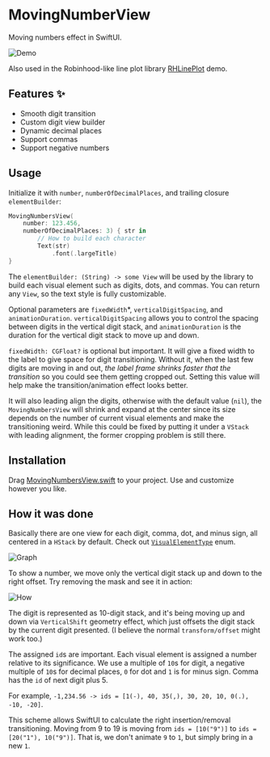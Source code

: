 # MovingNumberView
Moving numbers effect in SwiftUI.

![Demo](https://raw.githubusercontent.com/aunnnn/MovingNumbersView/master/mvndemo2.gif)

Also used in the Robinhood-like line plot library [RHLinePlot](https://github.com/aunnnn/RHLinePlot) demo.

## Features :sparkles:
- Smooth digit transition
- Custom digit view builder
- Dynamic decimal places
- Support commas
- Support negative numbers

## Usage

Initialize it with `number`, `numberOfDecimalPlaces`, and trailing closure `elementBuilder`:
```swift
MovingNumbersView(
    number: 123.456,
    numberOfDecimalPlaces: 3) { str in
        // How to build each character
        Text(str)
            .font(.largeTitle)
}
```

The `elementBuilder: (String) -> some View` will be used by the library to build each visual element such as digits, dots, and commas. You can return any `View`, so the text style is fully customizable.

Optional parameters are `fixedWidth`*, `verticalDigitSpacing`, and `animationDuration`. `verticalDigitSpacing` allows you to control the spacing between digits in the vertical digit stack, and `animationDuration` is the duration for the vertical digit stack to move up and down.

`fixedWidth: CGFloat?` is optional but important. It will give a fixed width to the label to give space for digit transitioning. Without it, when the last few digits are moving in and out, *the label frame shrinks faster that the transition* so you could see them getting cropped out. Setting this value will help make the transition/animation effect looks better. 

It will also leading align the digits, otherwise with the default value (`nil`), the `MovingNumbersView` will shrink and expand at the center since its size depends on the number of current visual elements and make the transitioning weird. While this could be fixed by putting it under a `VStack` with leading alignment, the former cropping problem is still there.

## Installation
Drag [MovingNumbersView.swift](https://github.com/aunnnn/MovingNumbersView/blob/master/MovingNumberView/MovingNumbersView.swift) to your project. Use and customize however you like.

## How it was done

Basically there are one view for each digit, comma, dot, and minus sign, all centered in a `HStack` by default. Check out [`VisualElementType`](https://github.com/aunnnn/MovingNumbersView/blob/master/MovingNumberView/MovingNumbersView%2BComponents.swift) enum.

![Graph](https://raw.githubusercontent.com/aunnnn/MovingNumbersView/master/mvn-diagram.jpeg)

To show a number, we move only the vertical digit stack up and down to the right offset. Try removing the mask and see it in action:

![How](https://raw.githubusercontent.com/aunnnn/MovingNumbersView/master/mvn-how.gif)

The digit is represented as 10-digit stack, and it's being moving up and down via `VerticalShift` geometry effect, which just offsets the digit stack by the current digit presented. (I believe the normal `transform/offset` might work too.)

The assigned `id`s are important. Each visual element is assigned a number relative to its significance. We use a multiple of `10`s for digit, a negative multiple of `10`s for decimal places, `0` for dot and `1` is for minus sign. Comma has the `id` of next digit plus 5.

For example, `-1,234.56 -> ids = [1(-), 40, 35(,), 30, 20, 10, 0(.), -10, -20]`.

This scheme allows SwiftUI to calculate the right insertion/removal transitioning. 
Moving from 9 to 19 is moving from `ids = [10("9")]` to `ids = [20("1"), 10("9")]`. That is, we don't animate `9` to `1`, but simply bring in a new `1`.
